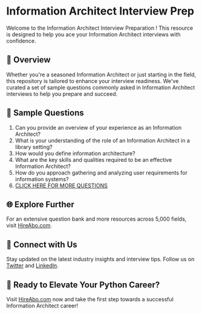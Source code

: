# Information Architect Interview Prep

Welcome to the Information Architect Interview Preparation ! This resource is designed to help you ace your Information Architect interviews with confidence.

## 🚀 Overview

Whether you're a seasoned Information Architect or just starting in the field, this repository is tailored to enhance your interview readiness. We've curated a set of sample questions commonly asked in Information Architect interviews to help you prepare and succeed.

## 📝 Sample Questions

1. Can you provide an overview of your experience as an Information Architect?
2. What is your understanding of the role of an Information Architect in a library setting?
3. How would you define information architecture?
4. What are the key skills and qualities required to be an effective Information Architect?
5. How do you approach gathering and analyzing user requirements for information systems?
6. [CLICK HERE FOR MORE QUESTIONS](https://hireabo.com/job/18_1_10/Information%20Architect)

## 🌐 Explore Further

For an extensive question bank and more resources across 5,000 fields, visit [HireAbo.com](https://www.hireabo.com).

## 📱 Connect with Us

Stay updated on the latest industry insights and interview tips. Follow us on [Twitter](https://twitter.com/hireabo) and [LinkedIn](https://www.linkedin.com/in/hire-abo-3609972a8/).

## 🚀 Ready to Elevate Your Python Career?

Visit [HireAbo.com](https://www.hireabo.com) now and take the first step towards a successful Information Architect career!